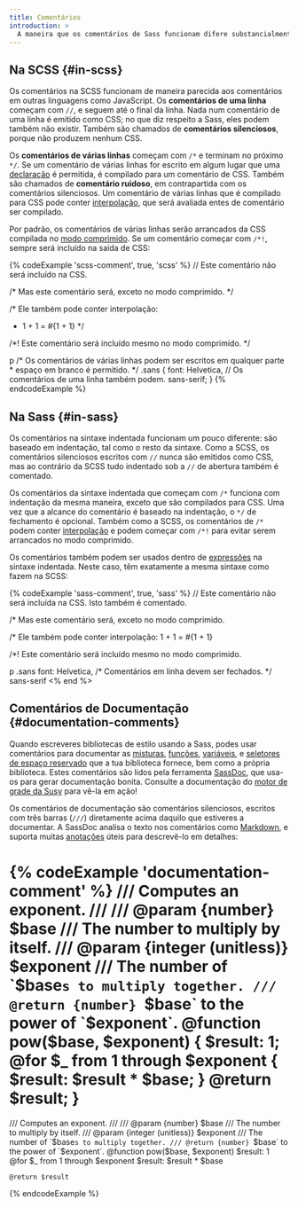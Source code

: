 ```yaml
---
title: Comentários
introduction: >
  A maneira que os comentários de Sass funcionam difere substancialmente entre a SCSS e a sintaxe indentada. Ambas sintaxes suportam dois tipos de comentários: comentários definidos usando `/* */` que são (usualmente) compilados para CSS, e os comentários definidos usando `//` que não são compilados.
---
```


## Na SCSS {#in-scss}

Os comentários na SCSS funcionam de maneira parecida aos comentários em outras linguagens como JavaScript. Os **comentários de uma linha** começam com `//`, e seguem até o final da linha. Nada num comentário de uma linha é emitido como CSS; no que diz respeito a Sass, eles podem também não existir. Também são chamados de **comentários silenciosos**, porque não produzem nenhum CSS.

Os **comentários de várias linhas** começam com `/*` e terminam no próximo `*/`. Se um comentário de várias linhas for escrito em algum lugar que uma [declaração][statement] é permitida, é compilado para um comentário de CSS. Também são chamados de **comentário ruidoso**, em contrapartida com os comentários silenciosos. Um comentário de várias linhas que é compilado para CSS pode conter [interpolação][interpolation], que será avaliada entes de comentário ser compilado.

Por padrão, os comentários de várias linhas serão arrancados da CSS compilada no [modo comprimido][compressed mode]. Se um comentário começar com `/*!`, sempre será incluído na saída de CSS:

[statement]: /documentation/syntax/structure#statements
[interpolation]: /documentation/interpolation
[compressed mode]: /documentation/cli/dart-sass/#style

{% codeExample 'scss-comment', true, 'scss' %}
  // Este comentário não será incluído na CSS.

  /* Mas este comentário será, exceto no modo comprimido. */

  /* Ele também pode conter interpolação:
   * 1 + 1 = #{1 + 1} */

  /*! Este comentário será incluído mesmo no modo comprimido. */

  p /* Os comentários de várias linhas podem ser escritos em qualquer parte
     * espaço em branco é permitido. */ .sans {
    font: Helvetica, // Os comentários de uma linha também podem.
          sans-serif;
  }
{% endcodeExample %}

## Na Sass {#in-sass}

Os comentários na sintaxe indentada funcionam um pouco diferente: são baseado em indentação, tal como o resto da sintaxe. Como a SCSS, os comentários silenciosos escritos com `//` nunca são emitidos como CSS, mas ao contrário da SCSS tudo indentado sob a `//` de abertura também é comentado.

Os comentários da sintaxe indentada que começam com `/*` funciona com indentação da mesma maneira, exceto que são compilados para CSS. Uma vez que a alcance do comentário é baseado na indentação, o `*/` de fechamento é opcional. Também como a SCSS, os comentários de `/*` podem conter [interpolação][interpolation] e podem começar com `/*!` para evitar serem arrancados no modo comprimido.

Os comentários também podem ser usados dentro de [expressões][expressions] na sintaxe indentada. Neste caso, têm exatamente a mesma sintaxe como fazem na SCSS:

[interpolation]: /documentation/interpolation
[expressions]: /documentation/syntax/structure#expressions

{% codeExample 'sass-comment', true, 'sass' %}
  // Este comentário não será incluída na CSS.
     Isto também é comentado.

  /* Mas este comentário será, exceto no modo comprimido.

  /* Ele também pode conter interpolação:
     1 + 1 = #{1 + 1}

  /*! Este comentário será incluído mesmo no modo comprimido.

  p .sans
    font: Helvetica, /* Comentários em linha devem ser fechados. */ sans-serif
<% end %>

## Comentários de Documentação {#documentation-comments}

Quando escreveres bibliotecas de estilo usando a Sass, podes usar comentários para documentar as [misturas][mixins], [funções][functions], [variáveis][variables], e [seletores de espaço reservado][placeholder selectors] que a tua biblioteca fornece, bem como a própria biblioteca. Estes comentários são lidos pela ferramenta [SassDoc][], que usa-os para gerar documentação bonita. Consulte a documentação do [motor de grade da Susy][susy] para vê-la em ação!

[mixins]: /documentation/at-rules/mixin
[functions]: /documentation/at-rules/function
[variables]: /documentation/variables
[placeholder selectors]: /documentation/style-rules/placeholder-selectors
[SassDoc]: http://sassdoc.com
[susy]: http://oddbird.net/susy/docs/index.html

Os comentários de documentação são comentários silenciosos, escritos com três barras (`///`) diretamente acima daquilo que estiveres a documentar. A SassDoc analisa o texto nos comentários como [Markdown][], e suporta muitas [anotações][annotations] úteis para descrevê-lo em detalhes:

[Markdown]: https://www.markdownguide.org/getting-started
[annotations]: http://sassdoc.com/annotations/

{% codeExample 'documentation-comment' %}
  /// Computes an exponent.
  ///
  /// @param {number} $base
  ///   The number to multiply by itself.
  /// @param {integer (unitless)} $exponent
  ///   The number of `$base`s to multiply together.
  /// @return {number} `$base` to the power of `$exponent`.
  @function pow($base, $exponent) {
    $result: 1;
    @for $_ from 1 through $exponent {
      $result: $result * $base;
    }
    @return $result;
  }
  ===
  /// Computes an exponent.
  ///
  /// @param {number} $base
  ///   The number to multiply by itself.
  /// @param {integer (unitless)} $exponent
  ///   The number of `$base`s to multiply together.
  /// @return {number} `$base` to the power of `$exponent`.
  @function pow($base, $exponent)
    $result: 1
    @for $_ from 1 through $exponent
      $result: $result * $base

    @return $result
{% endcodeExample %}
